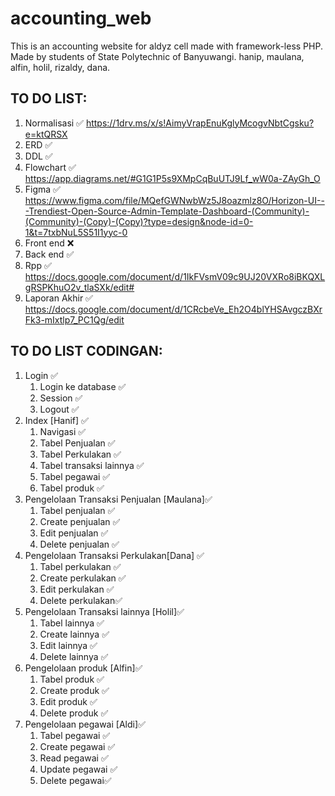 # accounting_web
This is an accounting website for aldyz cell made with framework-less PHP. Made by students of State Polytechnic of Banyuwangi.
hanip, maulana, alfin, holil, rizaldy, dana.
## TO DO LIST:
1. Normalisasi ✅
https://1drv.ms/x/s!AimyVrapEnuKglyMcogvNbtCgsku?e=ktQRSX
3. ERD ✅
4. DDL ✅
5. Flowchart ✅
https://app.diagrams.net/#G1G1P5s9XMpCqBuUTJ9Lf_wW0a-ZAyGh_O
6. Figma ✅ 
https://www.figma.com/file/MQefGWNwbWz5J8oazmlz8O/Horizon-UI---Trendiest-Open-Source-Admin-Template-Dashboard-(Community)-(Community)-(Copy)-(Copy)?type=design&node-id=0-1&t=7txbNuL5S51I1yyc-0
7. Front end ❌
8. Back end ✅
9. Rpp ✅
https://docs.google.com/document/d/1IkFVsmV09c9UJ20VXRo8iBKQXLgRSPKhuO2v_tlaSXk/edit#
11. Laporan Akhir ✅
https://docs.google.com/document/d/1CRcbeVe_Eh2O4blYHSAvgczBXrFk3-mIxtlp7_PC1Qg/edit


## TO DO LIST CODINGAN:
1. Login ✅
   1. Login ke database ✅
   2. Session ✅
   3. Logout ✅
2. Index [Hanif] ✅
   1. Navigasi ✅
   2. Tabel Penjualan ✅
   3. Tabel Perkulakan ✅
   4. Tabel transaksi lainnya ✅
   5. Tabel pegawai ✅
   6. Tabel produk ✅
3. Pengelolaan Transaksi Penjualan [Maulana]✅
   1. Tabel penjualan ✅
   2. Create penjualan ✅
   3. Edit penjualan ✅
   4. Delete penjualan ✅
4. Pengelolaan Transaksi Perkulakan[Dana] ✅
   1. Tabel perkulakan ✅
   2. Create perkulakan ✅
   3. Edit perkulakan ✅
   4. Delete perkulakan✅
5. Pengelolaan Transaksi lainnya [Holil]✅
   1. Tabel lainnya ✅
   2. Create lainnya ✅
   3. Edit lainnya ✅
   4. Delete lainnya ✅
6. Pengelolaan produk [Alfin]✅
   1. Tabel produk ✅
   2. Create produk ✅
   3. Edit produk ✅
   4. Delete produk ✅
7. Pengelolaan pegawai [Aldi]✅
   1. Tabel pegawai ✅
   2. Create pegawai ✅
   3. Read pegawai ✅
   4. Update pegawai ✅
   5. Delete pegawai✅
